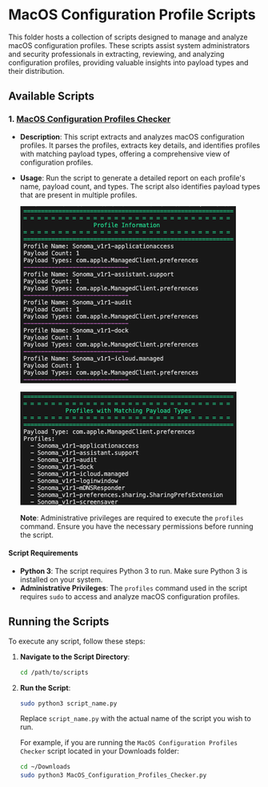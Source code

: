 # MacOS Configuration Profile Scripts

This folder hosts a collection of scripts designed to manage and analyze macOS configuration profiles. These scripts assist system administrators and security professionals in extracting, reviewing, and analyzing configuration profiles, providing valuable insights into payload types and their distribution.

## Available Scripts

### 1. [MacOS Configuration Profiles Checker](https://github.com/cocopuff2u/MacOS_GOV_Scripts/blob/main/Configuration_Profile_Scripts/MacOS_Configuration_Analyzer.py)

- **Description**: This script extracts and analyzes macOS configuration profiles. It parses the profiles, extracts key details, and identifies profiles with matching payload types, offering a comprehensive view of configuration profiles.
- **Usage**: Run the script to generate a detailed report on each profile's name, payload count, and types. The script also identifies payload types that are present in multiple profiles.

  ![MacOS Configuration Profiles Checker](images/Example_profile_output_analyzer.png)

  ![MacOS Configuration Profiles Checker](images/Example_Profile_output_matching.png)

  **Note**: Administrative privileges are required to execute the `profiles` command. Ensure you have the necessary permissions before running the script.

#### Script Requirements

- **Python 3**: The script requires Python 3 to run. Make sure Python 3 is installed on your system.
- **Administrative Privileges**: The `profiles` command used in the script requires `sudo` to access and analyze macOS configuration profiles.

## Running the Scripts

To execute any script, follow these steps:

1. **Navigate to the Script Directory**:
   ```bash
   cd /path/to/scripts
   ```

2. **Run the Script**:
   ```bash
   sudo python3 script_name.py
   ```

   Replace `script_name.py` with the actual name of the script you wish to run.

   For example, if you are running the `MacOS Configuration Profiles Checker` script located in your Downloads folder:

   ```bash
   cd ~/Downloads
   sudo python3 MacOS_Configuration_Profiles_Checker.py
   ```
